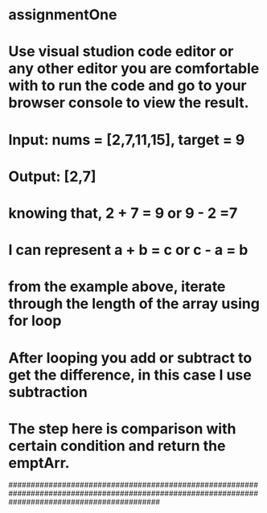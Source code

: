 # assignmentOne
# Use visual studion code editor or any other editor you are comfortable with to run the code and go to your browser console to view the result.
# Input: nums = [2,7,11,15], target = 9
# Output: [2,7]
# knowing that, 2 + 7 = 9 or 9 - 2 =7
# I can represent a + b = c or c - a = b
# from the example above, iterate through the length of the array using for loop
# After looping you add or subtract to get the difference, in this case I use subtraction
# The step here is comparison with certain condition and return the emptArr.
##################################################################################################################################################
